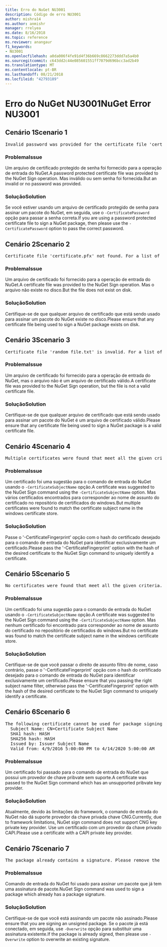 ```yaml
---
title: Erro do NuGet NU3001
description: Código de erro NU3001
author: mishra14
ms.author: anmishr
manager: rrelyea
ms.date: 8/16/2018
ms.topic: reference
ms.reviewer: anangaur
f1_keywords:
- NU3001
ms.openlocfilehash: a0da006f4fe91d4f36b669c8662273ddd7a5a4b0
ms.sourcegitcommit: c643dd2c44e085601551ff7079d696bcc3ad2b49
ms.translationtype: MT
ms.contentlocale: pt-BR
ms.lasthandoff: 08/21/2018
ms.locfileid: "42793189"
---
```

# <a name="nuget-error-nu3001"></a><span data-ttu-id="87731-103">Erro do NuGet NU3001</span><span class="sxs-lookup"><span data-stu-id="87731-103">NuGet Error NU3001</span></span>

## <a name="scenario-1"></a><span data-ttu-id="87731-104">Cenário 1</span><span class="sxs-lookup"><span data-stu-id="87731-104">Scenario 1</span></span>

<pre>Invalid password was provided for the certificate file 'certificate.pfx'. Please provide a valid password using the '-CertificatePassword' option.</pre>

### <a name="issue"></a><span data-ttu-id="87731-105">Problema</span><span class="sxs-lookup"><span data-stu-id="87731-105">Issue</span></span>

<span data-ttu-id="87731-106">Um arquivo de certificado protegido de senha foi fornecido para a operação de entrada do NuGet.</span><span class="sxs-lookup"><span data-stu-id="87731-106">A password protected certificate file was provided to the NuGet Sign operation.</span></span> <span data-ttu-id="87731-107">Mas inválido ou sem senha foi fornecida.</span><span class="sxs-lookup"><span data-stu-id="87731-107">But an invalid or no password was provided.</span></span>


### <a name="solution"></a><span data-ttu-id="87731-108">Solução</span><span class="sxs-lookup"><span data-stu-id="87731-108">Solution</span></span>

<span data-ttu-id="87731-109">Se você estiver usando um arquivo de certificado protegido de senha para assinar um pacote do NuGet, em seguida, use o `-CertificatePassword` opção para passar a senha correta.</span><span class="sxs-lookup"><span data-stu-id="87731-109">If you are using a password protected certificate file to sign a NuGet package, then please use the `-CertificatePassword` option to pass the correct password.</span></span>



## <a name="scenario-2"></a><span data-ttu-id="87731-110">Cenário 2</span><span class="sxs-lookup"><span data-stu-id="87731-110">Scenario 2</span></span>

<pre>Certificate file 'certificate.pfx' not found. For a list of accepted ways to provide a certificate, please visit https://docs.nuget.org/docs/reference/command-line-reference.</pre>

### <a name="issue"></a><span data-ttu-id="87731-111">Problema</span><span class="sxs-lookup"><span data-stu-id="87731-111">Issue</span></span>

<span data-ttu-id="87731-112">Um arquivo de certificado foi fornecido para a operação de entrada do NuGet.</span><span class="sxs-lookup"><span data-stu-id="87731-112">A certificate file was provided to the NuGet Sign operation.</span></span> <span data-ttu-id="87731-113">Mas o arquivo não existe no disco.</span><span class="sxs-lookup"><span data-stu-id="87731-113">But the file does not exist on disk.</span></span>


### <a name="solution"></a><span data-ttu-id="87731-114">Solução</span><span class="sxs-lookup"><span data-stu-id="87731-114">Solution</span></span>

<span data-ttu-id="87731-115">Certifique-se de que qualquer arquivo de certificado que está sendo usado para assinar um pacote do NuGet existe no disco.</span><span class="sxs-lookup"><span data-stu-id="87731-115">Please ensure that any certificate file being used to sign a NuGet package exists on disk.</span></span>



## <a name="scenario-3"></a><span data-ttu-id="87731-116">Cenário 3</span><span class="sxs-lookup"><span data-stu-id="87731-116">Scenario 3</span></span>

<pre>Certificate file 'random_file.txt' is invalid. For a list of accepted ways to provide a certificate, please visit https://docs.nuget.org/docs/reference/command-line-reference.</pre>

### <a name="issue"></a><span data-ttu-id="87731-117">Problema</span><span class="sxs-lookup"><span data-stu-id="87731-117">Issue</span></span>

<span data-ttu-id="87731-118">Um arquivo de certificado foi fornecido para a operação de entrada do NuGet, mas o arquivo não é um arquivo de certificado válido.</span><span class="sxs-lookup"><span data-stu-id="87731-118">A certificate file was provided to the NuGet Sign operation, but the file is not a valid certificate file.</span></span>


### <a name="solution"></a><span data-ttu-id="87731-119">Solução</span><span class="sxs-lookup"><span data-stu-id="87731-119">Solution</span></span>

<span data-ttu-id="87731-120">Certifique-se de que qualquer arquivo de certificado que está sendo usado para assinar um pacote do NuGet é um arquivo de certificado válido.</span><span class="sxs-lookup"><span data-stu-id="87731-120">Please ensure that any certificate file being used to sign a NuGet package is a valid certificate file.</span></span>



## <a name="scenario-4"></a><span data-ttu-id="87731-121">Cenário 4</span><span class="sxs-lookup"><span data-stu-id="87731-121">Scenario 4</span></span>

<pre>Multiple certificates were found that meet all the given criteria. Use the '-CertificateFingerprint' option with the hash of the desired certificate.</pre>

### <a name="issue"></a><span data-ttu-id="87731-122">Problema</span><span class="sxs-lookup"><span data-stu-id="87731-122">Issue</span></span>

<span data-ttu-id="87731-123">Um certificado foi uma sugestão para o comando de entrada do NuGet usando o `-CertificateSubjectName` opção.</span><span class="sxs-lookup"><span data-stu-id="87731-123">A certificate was suggested to the NuGet Sign command using the `-CertificateSubjectName` option.</span></span> <span data-ttu-id="87731-124">Mas vários certificados encontrados para corresponder ao nome de assunto do certificado no repositório de certificados do windows.</span><span class="sxs-lookup"><span data-stu-id="87731-124">But multiple certificates were found to match the certificate subject name in the windows certificate store.</span></span>


### <a name="solution"></a><span data-ttu-id="87731-125">Solução</span><span class="sxs-lookup"><span data-stu-id="87731-125">Solution</span></span>

<span data-ttu-id="87731-126">Passe o '-CertificateFingerprint' opção com o hash do certificado desejado para o comando de entrada do NuGet para identificar exclusivamente um certificado.</span><span class="sxs-lookup"><span data-stu-id="87731-126">Please pass the '-CertificateFingerprint' option with the hash of the desired certificate to the NuGet Sign command to uniquely identify a certificate.</span></span>



## <a name="scenario-5"></a><span data-ttu-id="87731-127">Cenário 5</span><span class="sxs-lookup"><span data-stu-id="87731-127">Scenario 5</span></span>

<pre>No certificates were found that meet all the given criteria. For a list of accepted ways to provide a certificate, please visit https://docs.nuget.org/docs/reference/command-line-reference.</pre>

### <a name="issue"></a><span data-ttu-id="87731-128">Problema</span><span class="sxs-lookup"><span data-stu-id="87731-128">Issue</span></span>

<span data-ttu-id="87731-129">Um certificado foi uma sugestão para o comando de entrada do NuGet usando o `-CertificateSubjectName` opção.</span><span class="sxs-lookup"><span data-stu-id="87731-129">A certificate was suggested to the NuGet Sign command using the `-CertificateSubjectName` option.</span></span> <span data-ttu-id="87731-130">Mas nenhum certificado foi encontrado para corresponder ao nome de assunto do certificado no repositório de certificados do windows.</span><span class="sxs-lookup"><span data-stu-id="87731-130">But no certificate was found to match the certificate subject name in the windows certificate store.</span></span>


### <a name="solution"></a><span data-ttu-id="87731-131">Solução</span><span class="sxs-lookup"><span data-stu-id="87731-131">Solution</span></span>

<span data-ttu-id="87731-132">Certifique-se de que você passar o direito de assunto filtro de nome, caso contrário, passe o '-CertificateFingerprint' opção com o hash do certificado desejado para o comando de entrada do NuGet para identificar exclusivamente um certificado.</span><span class="sxs-lookup"><span data-stu-id="87731-132">Please ensure that you passing the right subject name filter, otherwise pass the '-CertificateFingerprint' option with the hash of the desired certificate to the NuGet Sign command to uniquely identify a certificate.</span></span>



## <a name="scenario-6"></a><span data-ttu-id="87731-133">Cenário 6</span><span class="sxs-lookup"><span data-stu-id="87731-133">Scenario 6</span></span>

<pre>The following certificate cannot be used for package signing as the private key provider is unsupported:
  Subject Name: CN=Certificate Subject Name
  SHA1 hash: HASH
  SHA256 hash: HASH
  Issued by: Issuer Subject Name
  Valid from: 4/9/2016 5:00:00 PM to 4/14/2020 5:00:00 AM</pre>

### <a name="issue"></a><span data-ttu-id="87731-134">Problema</span><span class="sxs-lookup"><span data-stu-id="87731-134">Issue</span></span>

<span data-ttu-id="87731-135">Um certificado foi passado para o comando de entrada do NuGet que possui um provedor de chave pribvate sem suporte.</span><span class="sxs-lookup"><span data-stu-id="87731-135">A certificate was passed to the NuGet Sign command which has an unsupported pribvate key provider.</span></span> 


### <a name="solution"></a><span data-ttu-id="87731-136">Solução</span><span class="sxs-lookup"><span data-stu-id="87731-136">Solution</span></span>

<span data-ttu-id="87731-137">Atualmente, devido às limitações do framework, o comando de entrada do NuGet não dá suporte provedor da chave privada chave CNG.</span><span class="sxs-lookup"><span data-stu-id="87731-137">Currently, due to framework limitations, NuGet sign command does not support CNG key private key provider.</span></span> <span data-ttu-id="87731-138">Use um certificado com um provedor da chave privado CAPI.</span><span class="sxs-lookup"><span data-stu-id="87731-138">Please use a certificate with a CAPI private key provider.</span></span>



## <a name="scenario-7"></a><span data-ttu-id="87731-139">Cenário 7</span><span class="sxs-lookup"><span data-stu-id="87731-139">Scenario 7</span></span>

<pre>The package already contains a signature. Please remove the existing signature before adding a new signature.</pre>

### <a name="issue"></a><span data-ttu-id="87731-140">Problema</span><span class="sxs-lookup"><span data-stu-id="87731-140">Issue</span></span>

<span data-ttu-id="87731-141">Comando de entrada do NuGet foi usado para assinar um pacote que já tem uma assinatura de pacote.</span><span class="sxs-lookup"><span data-stu-id="87731-141">NuGet Sign command was used to sign a package which already has a package signature.</span></span>


### <a name="solution"></a><span data-ttu-id="87731-142">Solução</span><span class="sxs-lookup"><span data-stu-id="87731-142">Solution</span></span>

<span data-ttu-id="87731-143">Certifique-se de que você está assinando um pacote não assinado.</span><span class="sxs-lookup"><span data-stu-id="87731-143">Please ensure that you are signing an unsigned package.</span></span> <span data-ttu-id="87731-144">Se o pacote já está conectado, em seguida, use `-Overwrite` opção para substituir uma assinatura existente.</span><span class="sxs-lookup"><span data-stu-id="87731-144">If the package is already signed, then please use `-Overwrite` option to overwrite an existing signature.</span></span>


